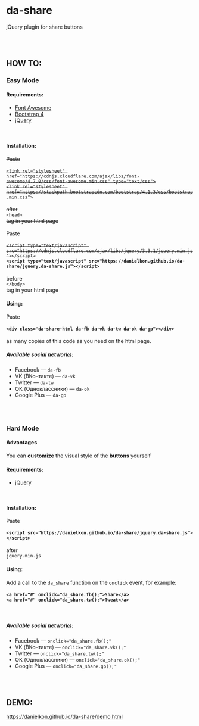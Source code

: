 # da-share
jQuery plugin for share buttons

<br><br>

## HOW TO:

### Easy Mode

#### Requirements:
* [Font Awesome](https://github.com/FortAwesome/Font-Awesome)
* [Bootstrap 4](https://github.com/twbs/bootstrap)
* [jQuery](https://github.com/jquery/jquery)
<br>

#### Installation:
~~Paste<br><br>
`<link rel="stylesheet" href="https://cdnjs.cloudflare.com/ajax/libs/font-awesome/4.7.0/css/font-awesome.min.css" type="text/css">`<br>
`<link rel="stylesheet" href="https://stackpath.bootstrapcdn.com/bootstrap/4.1.3/css/bootstrap.min.css">`<br>
<br>
after<br>
`<head>`<br>
tag in your html page~~
<br>
<br>
Paste <br><br>
~~`<script type="text/javascript" src="https://cdnjs.cloudflare.com/ajax/libs/jquery/3.3.1/jquery.min.js"></script>`<br>~~
**`<script type="text/javascript" src="https://danielkon.github.io/da-share/jquery.da-share.js"></script>`**<br>
<br>
before<br>
`</body>`<br>
tag in your html page
<br>

#### Using:
Paste<br>
<br>
**`<div class="da-share-html da-fb da-vk da-tw da-ok da-gp"></div>`**<br>
<br>
as many copies of this code as you need on the html page.
<br>

##### Available social networks:
* Facebook — `da-fb`
* VK (ВКонтакте) — `da-vk`
* Twitter — `da-tw`
* OK (Одноклассники) — `da-ok`
* Google Plus — `da-gp`

<br><br>

### Hard Mode

#### Advantages
You can **customize** the visual style of the **buttons** yourself
<br>

#### Requirements:
* [jQuery](https://github.com/jquery/jquery)
<br>

#### Installation:
Paste<br>
<br>
**`<script src="https://danielkon.github.io/da-share/jquery.da-share.js"></script>`**<br>
<br>
after <br>
`jquery.min.js`
<br>

#### Using:
Add a call to the `da_share` function on the `onclick` event, for example: <br>
<br>
**`<a href="#" onclick="da_share.fb();">Share</a>`<br>
`<a href="#" onclick="da_share.tw();">Tweat</a>`<br>**
<br>
<br>

##### Available social networks:
* Facebook — `onclick="da_share.fb();"`
* VK (ВКонтакте) — `onclick="da_share.vk();"`
* Twitter — `onclick="da_share.tw();"`
* OK (Одноклассники) — `onclick="da_share.ok();"`
* Google Plus — `onclick="da_share.gp();"`

<br><br>

## DEMO:
<a href="https://danielkon.github.io/da-share/demo.html" target="_blank">https://danielkon.github.io/da-share/demo.html</a>
<br>
